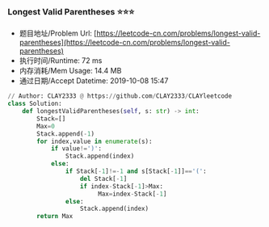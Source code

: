 
### Longest Valid Parentheses :star::star::star:
- 题目地址/Problem Url: [https://leetcode-cn.com/problems/longest-valid-parentheses](https://leetcode-cn.com/problems/longest-valid-parentheses)
- 执行时间/Runtime: 72 ms 
- 内存消耗/Mem Usage: 14.4 MB
- 通过日期/Accept Datetime: 2019-10-08 15:47
```python
// Author: CLAY2333 @ https://github.com/CLAY2333/CLAYleetcode
class Solution:
    def longestValidParentheses(self, s: str) -> int:
        Stack=[]
        Max=0
        Stack.append(-1)
        for index,value in enumerate(s):
            if value!=')':
                Stack.append(index)
            else:
                if Stack[-1]!=-1 and s[Stack[-1]]=='(':
                    del Stack[-1]
                    if index-Stack[-1]>Max:
                         Max=index-Stack[-1]
                else:
                    Stack.append(index)
        return Max

```
